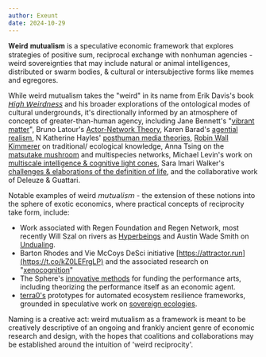 ```yaml
---
author: Exeunt
date: 2024-10-29
---
```

𝐖𝐞𝐢𝐫𝐝 𝐦𝐮𝐭𝐮𝐚𝐥𝐢𝐬𝐦 is a speculative economic framework that explores strategies of positive sum, reciprocal exchange with nonhuman agencies - weird sovereignties that may include natural or animal intelligences, distributed or swarm bodies, & cultural or intersubjective forms like memes and egregores. 

While weird mutualism takes the "weird" in its name from Erik Davis's book [𝘏𝘪𝘨𝘩 𝘞𝘦𝘪𝘳𝘥𝘯𝘦𝘴𝘴](https://mitpress.mit.edu/9781907222870/high-weirdness/) and his broader explorations of the ontological modes of cultural undergrounds, it's directionally informed by an atmosphere of concepts of greater-than-human agency, including Jane Bennett's "[vibrant matter](https://www.paradigmtrilogy.com/assets/documents/issue-02/jane-banette--vibrant-matter.pdf)", Bruno Latour's [Actor-Network Theory](https://en.wikipedia.org/wiki/Actor–network_theory), Karen Barad's [agential realism](https://smartnightreadingroom.wordpress.com/wp-content/uploads/2013/05/meeting-the-universe-halfway.pdf), N Katherine Hayles' [posthuman media theories](https://dms484.wordpress.com/wp-content/uploads/2017/01/hayles-how-we-think.pdf), [Robin Wall Kimmerer](https://www.robinwallkimmerer.com/books) on traditional/ ecological knowledge, Anna Tsing on the [matsutake mushroom](https://press.princeton.edu/books/paperback/9780691220550/the-mushroom-at-the-end-of-the-world?srsltid=AfmBOorPAnpbloLRGMOOb_qN0FMooNqBlLwYVT9mBDgxZSNRu4BHZvzJ) and multispecies networks, Michael Levin's work on [multiscale intelligence & cognitive light cones](https://pmc.ncbi.nlm.nih.gov/articles/PMC6923654/), Sara Imari Walker's [challenges & elaborations of the definition of life](https://www.youtube.com/watch?v=BZiyt-tWieA), and the collaborative work of Deleuze & Guattari.

Notable examples of weird 𝘮𝘶𝘵𝘶𝘢𝘭𝘪𝘴𝘮 - the extension of these notions into the sphere of exotic economics, where practical concepts of reciprocity take form, include: 
- Work associated with Regen Foundation and Regen Network, most recently Will Szal on rivers as [Hyperbeings](https://medium.com/regen-network/hyperbeings-a6fc3c43ba1d) and Austin Wade Smith on [Undualing](https://mirror.xyz/austinwadesmith.eth/1wdm8BNkLJWnnzwshtYEmHYlHaXxRF3bLEt4y4-9OE8).
- Barton Rhodes and Vie McCoys DeSci initiative [https://attractor.run](https://t.co/kZ0LEFrgLP) and the associated research on "[xenocognition](https://t.co/bftDNwcea6)"
- The Sphere's [innovative methods](https://t.co/giZ8b5QSp4) for funding the performance arts, including theorizing the performance itself as an economic agent.
- [terra0's]([https://terra0.org) prototypes for automated ecosystem resilience frameworks, grounded in speculative work on [sovereign ecologies](https://terra0.org/assets/pdf/terra0_white_paper_2016.pdf).

Naming is a creative act: weird mutualism as a framework is meant to be creatively descriptive of an ongoing and frankly ancient genre of economic research and design, with the hopes that coalitions and collaborations may be established around the intuition of 'weird reciprocity'. 
